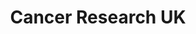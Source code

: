 ---
title: "Cancer Research UK"
url: /edinburgh/cancer-research-uk-ormiston-terrace/
shop: Gebrauchtwaren
---